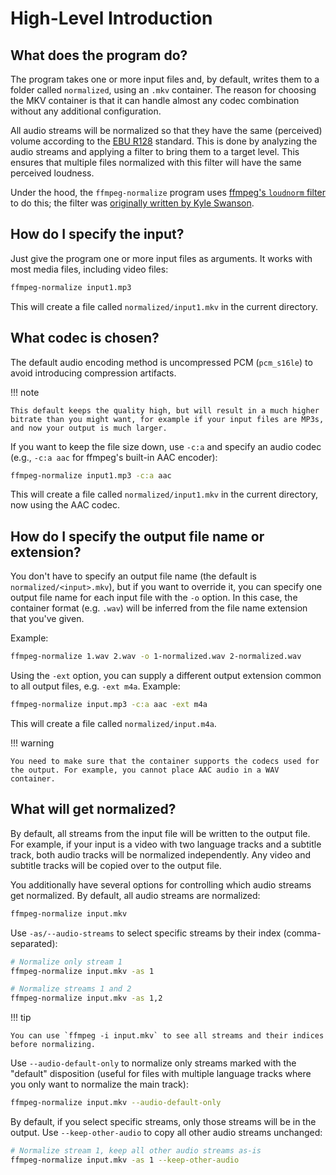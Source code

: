 # High-Level Introduction

## What does the program do?

The program takes one or more input files and, by default, writes them to a folder called `normalized`, using an `.mkv` container. The reason for choosing the MKV container is that it can handle almost any codec combination without any additional configuration.

All audio streams will be normalized so that they have the same (perceived) volume according to the [EBU R128](https://tech.ebu.ch/docs/r/r128.pdf) standard. This is done by analyzing the audio streams and applying a filter to bring them to a target level. This ensures that multiple files normalized with this filter will have the same perceived loudness.

Under the hood, the `ffmpeg-normalize` program uses [ffmpeg's `loudnorm` filter](https://ffmpeg.org/ffmpeg-filters.html#loudnorm) to do this; the filter was [originally written by Kyle Swanson](https://k.ylo.ph/2016/04/04/loudnorm.html).

## How do I specify the input?

Just give the program one or more input files as arguments. It works with most media files, including video files:

```bash
ffmpeg-normalize input1.mp3
```

This will create a file called `normalized/input1.mkv` in the current directory.

## What codec is chosen?

The default audio encoding method is uncompressed PCM (`pcm_s16le`) to avoid introducing compression artifacts.

!!! note

    This default keeps the quality high, but will result in a much higher bitrate than you might want, for example if your input files are MP3s, and now your output is much larger.

If you want to keep the file size down, use `-c:a` and specify an audio codec (e.g., `-c:a aac` for ffmpeg's built-in AAC encoder):

```bash
ffmpeg-normalize input1.mp3 -c:a aac
```

This will create a file called `normalized/input1.mkv` in the current directory, now using the AAC codec.

## How do I specify the output file name or extension?

You don't have to specify an output file name (the default is `normalized/<input>.mkv`), but if you want to override it, you can specify one output file name for each input file with the `-o` option. In this case, the container format (e.g. `.wav`) will be inferred from the file name extension that you've given.

Example:

```bash
ffmpeg-normalize 1.wav 2.wav -o 1-normalized.wav 2-normalized.wav
```

Using the `-ext` option, you can supply a different output extension common to all output files, e.g. `-ext m4a`. Example:

```bash
ffmpeg-normalize input.mp3 -c:a aac -ext m4a
```

This will create a file called `normalized/input.m4a`.

!!! warning

    You need to make sure that the container supports the codecs used for the output. For example, you cannot place AAC audio in a WAV container.

## What will get normalized?

By default, all streams from the input file will be written to the output file. For example, if your input is a video with two language tracks and a subtitle track, both audio tracks will be normalized independently. Any video and subtitle tracks will be copied over to the output file.

You additionally have several options for controlling which audio streams get normalized. By default, all audio streams are normalized:

```bash
ffmpeg-normalize input.mkv
```

Use `-as/--audio-streams` to select specific streams by their index (comma-separated):

```bash
# Normalize only stream 1
ffmpeg-normalize input.mkv -as 1

# Normalize streams 1 and 2
ffmpeg-normalize input.mkv -as 1,2
```

!!! tip

    You can use `ffmpeg -i input.mkv` to see all streams and their indices before normalizing.

Use `--audio-default-only` to normalize only streams marked with the "default" disposition (useful for files with multiple language tracks where you only want to normalize the main track):

```bash
ffmpeg-normalize input.mkv --audio-default-only
```

By default, if you select specific streams, only those streams will be in the output. Use `--keep-other-audio` to copy all other audio streams unchanged:

```bash
# Normalize stream 1, keep all other audio streams as-is
ffmpeg-normalize input.mkv -as 1 --keep-other-audio
```

